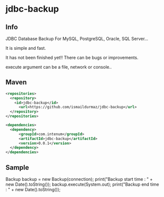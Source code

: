 jdbc-backup
===========

## Info
JDBC Database Backup For MySQL, PostgreSQL, Oracle, SQL Server...

It is simple and fast. 

It has not been finished yet!! There can be bugs or improvements.

execute argument can be a file, network or console..

## Maven

```xml
<repositories>
  <repository>
    <id>jdbc-backup</id>
	  <url>https://github.com/ismaildurmaz/jdbc-backup</url>
  </repository>
</repositories>

<dependencies>
  <dependency>
	  <groupId>com.intenum</groupId>
	  <artifactId>jdbc-backup</artifactId>
	  <version>0.0.1</version>
  </dependency>
</dependencies>
```

## Sample

Backup backup = new Backup(connection);
print("Backup start time : " + new Date().toString());
backup.execute(System.out); 
print("Backup end time : " + new Date().toString());
